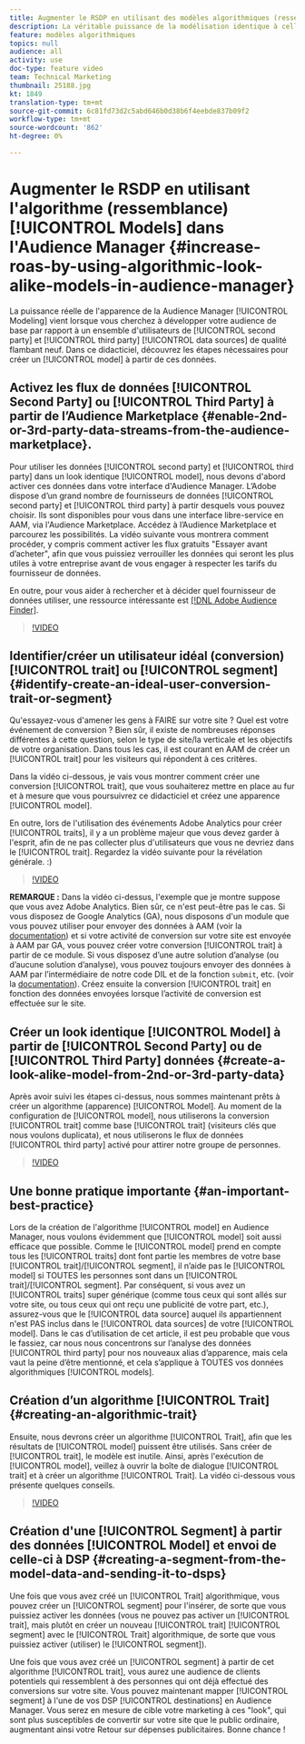 ```yaml
---
title: Augmenter le RSDP en utilisant des modèles algorithmiques (ressemblants) dans l'Audience Manager
description: La véritable puissance de la modélisation identique à celle des Audiences Manager réside dans le fait que vous cherchez à étendre votre audience de base par rapport à un ensemble d’utilisateurs de qualité, tout nouveau, provenant de sources de données tierces et de deuxième niveau. Dans ce didacticiel, apprenez comment créer un modèle à partir de ces données.
feature: modèles algorithmiques
topics: null
audience: all
activity: use
doc-type: feature video
team: Technical Marketing
thumbnail: 25188.jpg
kt: 1849
translation-type: tm+mt
source-git-commit: 6c81fd73d2c5abd646b0d38b6f4eebde837b09f2
workflow-type: tm+mt
source-wordcount: '862'
ht-degree: 0%

---
```



# Augmenter le RSDP en utilisant l&#39;algorithme (ressemblance) [!UICONTROL Models] dans l&#39;Audience Manager {#increase-roas-by-using-algorithmic-look-alike-models-in-audience-manager}

La puissance réelle de l&#39;apparence de la Audience Manager [!UICONTROL Modeling] vient lorsque vous cherchez à développer votre audience de base par rapport à un ensemble d&#39;utilisateurs de [!UICONTROL second party] et [!UICONTROL third party] [!UICONTROL data sources] de qualité flambant neuf. Dans ce didacticiel, découvrez les étapes nécessaires pour créer un [!UICONTROL model] à partir de ces données.

## Activez les flux de données [!UICONTROL Second Party] ou [!UICONTROL Third Party] à partir de l’Audience Marketplace {#enable-2nd-or-3rd-party-data-streams-from-the-audience-marketplace}.

Pour utiliser les données [!UICONTROL second party] et [!UICONTROL third party] dans un look identique [!UICONTROL model], nous devons d&#39;abord activer ces données dans votre interface d&#39;Audience Manager. L’Adobe dispose d’un grand nombre de fournisseurs de données [!UICONTROL second party] et [!UICONTROL third party] à partir desquels vous pouvez choisir. Ils sont disponibles pour vous dans une interface libre-service en AAM, via l&#39;Audience Marketplace. Accédez à l’Audience Marketplace et parcourez les possibilités. La vidéo suivante vous montrera comment procéder, y compris comment activer les flux gratuits &quot;Essayer avant d’acheter&quot;, afin que vous puissiez verrouiller les données qui seront les plus utiles à votre entreprise avant de vous engager à respecter les tarifs du fournisseur de données.

En outre, pour vous aider à rechercher et à décider quel fournisseur de données utiliser, une ressource intéressante est [[!DNL Adobe Audience Finder]](https://www.adobe-audience-finder.com/).

>[!VIDEO](https://video.tv.adobe.com/v/25188/?quality=12)

## Identifier/créer un utilisateur idéal (conversion) [!UICONTROL trait] ou [!UICONTROL segment] {#identify-create-an-ideal-user-conversion-trait-or-segment}

Qu&#39;essayez-vous d&#39;amener les gens à FAIRE sur votre site ? Quel est votre événement de conversion ? Bien sûr, il existe de nombreuses réponses différentes à cette question, selon le type de site/la verticale et les objectifs de votre organisation. Dans tous les cas, il est courant en AAM de créer un [!UICONTROL trait] pour les visiteurs qui répondent à ces critères.

Dans la vidéo ci-dessous, je vais vous montrer comment créer une conversion [!UICONTROL trait], que vous souhaiterez mettre en place au fur et à mesure que vous poursuivrez ce didacticiel et créez une apparence [!UICONTROL model].

En outre, lors de l&#39;utilisation des événements Adobe Analytics pour créer [!UICONTROL traits], il y a un problème majeur que vous devez garder à l&#39;esprit, afin de ne pas collecter plus d&#39;utilisateurs que vous ne devriez dans le [!UICONTROL trait]. Regardez la vidéo suivante pour la révélation générale. :)

>[!VIDEO](https://video.tv.adobe.com/v/23431/?quality=12)

**REMARQUE :** Dans la vidéo ci-dessus, l&#39;exemple que je montre suppose que vous avez Adobe Analytics. Bien sûr, ce n&#39;est peut-être pas le cas. Si vous disposez de Google Analytics (GA), nous disposons d&#39;un module que vous pouvez utiliser pour envoyer des données à AAM (voir la [documentation](https://marketing.adobe.com/resources/help/en_US/aam/dil-google-universal-analytics.html)) et si votre activité de conversion sur votre site est envoyée à AAM par GA, vous pouvez créer votre conversion [!UICONTROL trait] à partir de ce module. Si vous disposez d’une autre solution d’analyse (ou d’aucune solution d’analyse), vous pouvez toujours envoyer des données à AAM par l’intermédiaire de notre code DIL et de la fonction `submit`, etc. (voir la [documentation](https://marketing.adobe.com/resources/help/en_US/aam/c_dil.html)). Créez ensuite la conversion [!UICONTROL trait] en fonction des données envoyées lorsque l’activité de conversion est effectuée sur le site.

## Créer un look identique [!UICONTROL Model] à partir de [!UICONTROL Second Party] ou de [!UICONTROL Third Party] données {#create-a-look-alike-model-from-2nd-or-3rd-party-data}

Après avoir suivi les étapes ci-dessus, nous sommes maintenant prêts à créer un algorithme (apparence) [!UICONTROL Model]. Au moment de la configuration de [!UICONTROL model], nous utiliserons la conversion [!UICONTROL trait] comme base [!UICONTROL trait] (visiteurs clés que nous voulons duplicata), et nous utiliserons le flux de données [!UICONTROL third party] activé pour attirer notre groupe de personnes.

>[!VIDEO](https://video.tv.adobe.com/v/25190/?quality-12)

## Une bonne pratique importante {#an-important-best-practice}

Lors de la création de l&#39;algorithme [!UICONTROL model] en Audience Manager, nous voulons évidemment que [!UICONTROL model] soit aussi efficace que possible. Comme le [!UICONTROL model] prend en compte tous les [!UICONTROL traits] dont font partie les membres de votre base [!UICONTROL trait]/[!UICONTROL segment], il n’aide pas le [!UICONTROL model] si TOUTES les personnes sont dans un [!UICONTROL trait]/[!UICONTROL segment]. Par conséquent, si vous avez un [!UICONTROL traits] super générique (comme tous ceux qui sont allés sur votre site, ou tous ceux qui ont reçu une publicité de votre part, etc.), assurez-vous que le [!UICONTROL data source] auquel ils appartiennent n&#39;est PAS inclus dans le [!UICONTROL data sources] de votre [!UICONTROL model]. Dans le cas d’utilisation de cet article, il est peu probable que vous le fassiez, car nous nous concentrons sur l’analyse des données [!UICONTROL third party] pour nos nouveaux alias d’apparence, mais cela vaut la peine d’être mentionné, et cela s’applique à TOUTES vos données algorithmiques [!UICONTROL models].

## Création d’un algorithme [!UICONTROL Trait] {#creating-an-algorithmic-trait}

Ensuite, nous devrons créer un algorithme [!UICONTROL Trait], afin que les résultats de [!UICONTROL model] puissent être utilisés. Sans créer de [!UICONTROL trait], le modèle est inutile. Ainsi, après l&#39;exécution de [!UICONTROL model], veillez à ouvrir la boîte de dialogue [!UICONTROL trait] et à créer un algorithme [!UICONTROL Trait]. La vidéo ci-dessous vous présente quelques conseils.

>[!VIDEO](https://video.tv.adobe.com/v/25191/?quality=12)

## Création d&#39;une [!UICONTROL Segment] à partir des données [!UICONTROL Model] et envoi de celle-ci à DSP {#creating-a-segment-from-the-model-data-and-sending-it-to-dsps}

Une fois que vous avez créé un [!UICONTROL Trait] algorithmique, vous pouvez créer un [!UICONTROL segment] pour l&#39;insérer, de sorte que vous puissiez activer les données (vous ne pouvez pas activer un [!UICONTROL trait], mais plutôt en créer un nouveau [!UICONTROL trait] [!UICONTROL segment] avec le [!UICONTROL Trait] algorithmique, de sorte que vous puissiez activer (utiliser) le [!UICONTROL segment]).

Une fois que vous avez créé un [!UICONTROL segment] à partir de cet algorithme [!UICONTROL trait], vous aurez une audience de clients potentiels qui ressemblent à des personnes qui ont déjà effectué des conversions sur votre site. Vous pouvez maintenant mapper [!UICONTROL segment] à l&#39;une de vos DSP [!UICONTROL destinations] en Audience Manager. Vous serez en mesure de cible votre marketing à ces &quot;look&quot;, qui sont plus susceptibles de convertir sur votre site que le public ordinaire, augmentant ainsi votre Retour sur dépenses publicitaires. Bonne chance !
